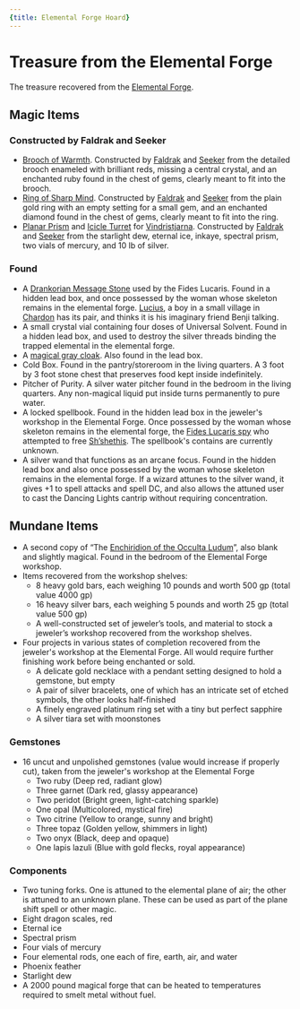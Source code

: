 ```yaml
---
{title: Elemental Forge Hoard}
---
```

# Treasure from the Elemental Forge

The treasure recovered from the [Elemental Forge](<../../../gazetteer/western-green-sea/cymea/elemental-forge.md>).
## Magic Items 

### Constructed by Faldrak and Seeker
- [Brooch of Warmth](https://www.dndbeyond.com/magic-items/4736-ring-of-warmth). Constructed by [Faldrak](<../../../people/dwarves/faldrak-bronzehammer.md>) and [Seeker](<../../../people/pcs/dunmar-fellowship/seeker.md>) from the detailed brooch enameled with brilliant reds, missing a central crystal, and an enchanted ruby found in the chest of gems, clearly meant to fit into the brooch. 
- [Ring of Sharp Mind](https://www.dndbeyond.com/magic-items/7632123-ring-of-sharp-mind). Constructed by [Faldrak](<../../../people/dwarves/faldrak-bronzehammer.md>) and [Seeker](<../../../people/pcs/dunmar-fellowship/seeker.md>) from the plain gold ring with an empty setting for a small gem, and an enchanted diamond found in the chest of gems, clearly meant to fit into the ring.
- [Planar Prism](<../../../things/ships/vindristjarna.md#planar-prism>) and [Icicle Turret](<../../../things/ships/vindristjarna.md#icicle-turret>) for [Vindristjarna](<../../../things/ships/vindristjarna.md>). Constructed by [Faldrak](<../../../people/dwarves/faldrak-bronzehammer.md>) and [Seeker](<../../../people/pcs/dunmar-fellowship/seeker.md>) from the starlight dew, eternal ice, inkaye, spectral prism, two vials of mercury, and 10 lb of silver.
### Found
- A [Drankorian Message Stone](<../../../things/magic-items/drankorian-message-stone.md>) used by the Fides Lucaris. Found in a hidden lead box, and once possessed by the woman whose skeleton remains in the elemental forge. [Lucius](<../../../people/chardonians/lucius.md>), a boy in a small village in [Chardon](<../../../gazetteer/west-coast/chardonian-empire/chardon/chardon.md>) has its pair, and thinks it is his imaginary friend Benji talking. 
- A small crystal vial containing four doses of Universal Solvent. Found in a hidden lead box, and used to destroy the silver threads binding the trapped elemental in the elemental forge. 
- A [magical gray cloak](https://www.dndbeyond.com/magic-items/4606-cloak-of-elvenkind). Also found in the lead box. 
- Cold Box. Found in the pantry/storeroom in the living quarters. A 3 foot by 3 foot stone chest that preserves food kept inside indefinitely.
- Pitcher of Purity. A silver water pitcher found in the bedroom in the living quarters. Any non-magical liquid put inside turns permanently to pure water. 
- A locked spellbook. Found in the hidden lead box in the jeweler's workshop in the Elemental Forge. Once possessed by the woman whose skeleton remains in the elemental forge, the [Fides Lucaris spy](<../../../people/historical-figures/fides-lucaris-spy.md>) who attempted to free [Sh’shethis](<../../../people/extraplanar-powers/shshethis.md>). The spellbook's contains are currently unknown. 
- A silver wand that functions as an arcane focus. Found in the hidden lead box and also once possessed by the woman whose skeleton remains in the elemental forge. If a wizard attunes to the silver wand, it gives +1 to spell attacks and spell DC, and also allows the attuned user to cast the Dancing Lights cantrip without requiring concentration. 
## Mundane Items
- A second copy of “The [Enchiridion of the Occulta Ludum](<../../../things/books/enchiridion-of-the-occulta-ludum.md>)”, also blank and slightly magical. Found in the bedroom of the Elemental Forge workshop.
- Items recovered from the workshop shelves:
	- 8 heavy gold bars, each weighing 10 pounds and worth 500 gp (total value 4000 gp)
	- 16 heavy silver bars, each weighing 5 pounds and worth 25 gp (total value 500 gp)
	- A well-constructed set of jeweler’s tools, and material to stock a jeweler’s workshop recovered from the workshop shelves. 
- Four projects in various states of completion recovered from the jeweler's workshop at the Elemental Forge. All would require further finishing work before being enchanted or sold. 
	- A delicate gold necklace with a pendant setting designed to hold a gemstone, but empty 
	- A pair of silver bracelets, one of which has an intricate set of etched symbols, the other looks half-finished 
	- A finely engraved platinum ring set with a tiny but perfect sapphire 
	- A silver tiara set with moonstones 
### Gemstones
- 16 uncut and unpolished gemstones (value would increase if properly cut), taken from the jeweler's workshop at the Elemental Forge 
	- Two ruby (Deep red, radiant glow) 
	- Three garnet (Dark red, glassy appearance) 
	- Two peridot (Bright green, light-catching sparkle) 
	- One opal (Multicolored, mystical fire) 
	- Two citrine (Yellow to orange, sunny and bright) 
	- Three topaz (Golden yellow, shimmers in light)  
	- Two onyx (Black, deep and opaque) 
	- One lapis lazuli (Blue with gold flecks, royal appearance) 
### Components
- Two tuning forks. One is attuned to the elemental plane of air; the other is attuned to an unknown plane. These can be used as part of the plane shift spell or other magic. 
- Eight dragon scales, red 
- Eternal ice
- Spectral prism
- Four vials of mercury
- Four elemental rods, one each of fire, earth, air, and water
- Phoenix feather
- Starlight dew
- A 2000 pound magical forge that can be heated to temperatures required to smelt metal without fuel. 